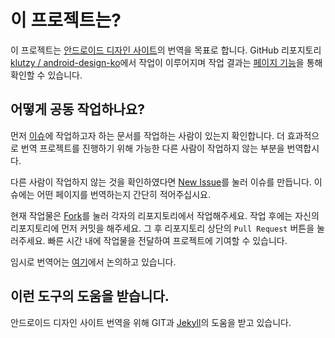 이 프로젝트는?
=========

이 프로젝트는 [안드로이드 디자인 사이트](http://developer.android.com/design/index.html)의 번역을 목표로 합니다. GitHub 리포지토리 [klutzy / android-design-ko](https://github.com/klutzy/android-design-ko)에서 작업이 이루어지며 작업 결과는 [페이지 기능](http://klutzy.github.com/android-design-ko/)을 통해 확인할 수 있습니다.

어떻게 공동 작업하나요?
------------------
먼저 [이슈](https://github.com/klutzy/android-design-ko/issues)에 작업하고자 하는 문서를 작업하는 사람이 있는지 확인합니다. 더 효과적으로 번역 프로젝트를 진행하기 위해 가능한 다른 사람이 작업하지 않는 부분을 번역합시다.

다른 사람이 작업하지 않는 것을 확인하였다면 [New Issue](https://github.com/klutzy/android-design-ko/issues/new)를 눌러 이슈를 만듭니다. 이슈에는 어떤 페이지를 번역하는지 간단히 적어주십시요.

현재 작업물은 [Fork](https://github.com/klutzy/android-design-ko/fork_select)를 눌러 각자의 리포지토리에서 작업해주세요. 작업 후에는 자신의 리포지토리에 먼저 커밋을 해주세요. 그 후 리포지토리 상단의 `Pull Request` 버튼을 눌러주세요. 빠른 시간 내에 작업물을 전달하여 프로젝트에 기여할 수 있습니다.

임시로 번역어는 [여기](https://github.com/klutzy/android-design-ko/issues/67)에서 논의하고 있습니다.

이런 도구의 도움을 받습니다.
----------------------
안드로이드 디자인 사이트 번역을 위해 GIT과 [Jekyll](http://jekyllbootstrap.com/)의 도움을 받고 있습니다.
